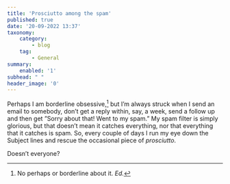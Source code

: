 ```yaml
---
title: 'Prosciutto among the spam'
published: true
date: '20-09-2022 13:37'
taxonomy:
    category:
        - blog
    tag:
        - General
summary:
    enabled: '1'
subhead: " "
header_image: '0'
---
```


Perhaps I am borderline obsessive,[^1] but I’m always struck when I send an email to somebody, don’t get a reply within, say, a week, send a follow up and then get ”Sorry about that! Went to my spam.” My spam filter is simply glorious, but that doesn’t mean it catches everything, nor that everything that it catches is spam. So, every couple of days I run my eye down the Subject lines and rescue the occasional piece of _prosciutto_.

Doesn’t everyone?

[^1]: No perhaps or borderline about it. _Ed._
